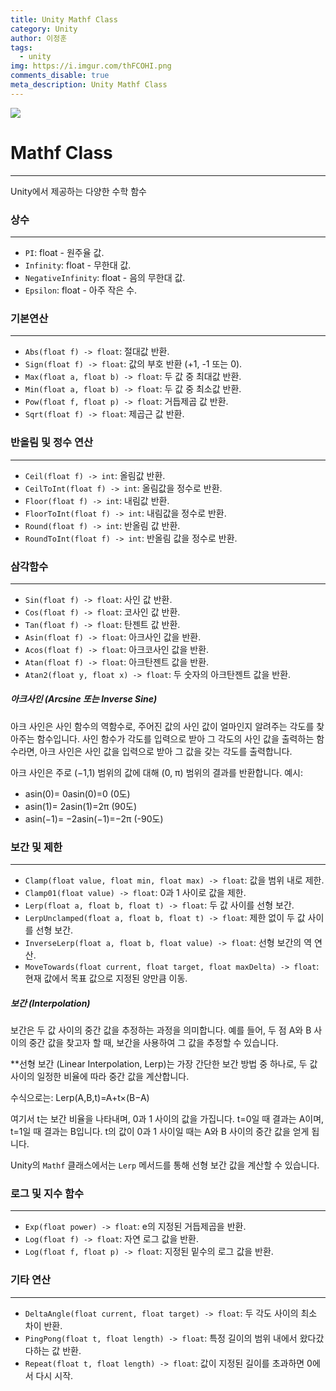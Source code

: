 ```yaml
---
title: Unity Mathf Class
category: Unity
author: 이정훈
tags:
  - unity
img: https://i.imgur.com/thFCOHI.png
comments_disable: true
meta_description: Unity Mathf Class
---
```


![](https://i.imgur.com/thFCOHI.png)

# Mathf Class 
---
Unity에서 제공하는 다양한 수학 함수

###  상수
---
- `PI`: float - 원주율 값.
- `Infinity`: float - 무한대 값.
- `NegativeInfinity`: float - 음의 무한대 값.
- `Epsilon`: float - 아주 작은 수.

### 기본연산
---
- `Abs(float f) -> float`: 절대값 반환.
- `Sign(float f) -> float`: 값의 부호 반환 (+1, -1 또는 0).
- `Max(float a, float b) -> float`: 두 값 중 최대값 반환.
- `Min(float a, float b) -> float`: 두 값 중 최소값 반환.
- `Pow(float f, float p) -> float`: 거듭제곱 값 반환.
- `Sqrt(float f) -> float`: 제곱근 값 반환.

### 반올림 및 정수 연산
---
- `Ceil(float f) -> int`: 올림값 반환.
- `CeilToInt(float f) -> int`: 올림값을 정수로 반환.
- `Floor(float f) -> int`: 내림값 반환.
- `FloorToInt(float f) -> int`: 내림값을 정수로 반환.
- `Round(float f) -> int`: 반올림 값 반환.
- `RoundToInt(float f) -> int`: 반올림 값을 정수로 반환.

### 삼각함수
---
- `Sin(float f) -> float`: 사인 값 반환.
- `Cos(float f) -> float`: 코사인 값 반환.
- `Tan(float f) -> float`: 탄젠트 값 반환.
- `Asin(float f) -> float`: 아크사인 값을 반환.
- `Acos(float f) -> float`: 아크코사인 값을 반환.
- `Atan(float f) -> float`: 아크탄젠트 값을 반환.
- `Atan2(float y, float x) -> float`: 두 숫자의 아크탄젠트 값을 반환.

##### 아크사인 (Arcsine 또는 Inverse Sine)

아크 사인은 사인 함수의 역함수로, 주어진 값의 사인 값이 얼마인지 알려주는 각도를 찾아주는 함수입니다. 사인 함수가 각도를 입력으로 받아 그 각도의 사인 값을 출력하는 함수라면, 아크 사인은 사인 값을 입력으로 받아 그 값을 갖는 각도를 출력합니다.

아크 사인은 주로 (−1,1) 범위의 값에 대해 (0, π) 범위의 결과를 반환합니다. 
예시:
- asin(0)= 0asin(0)=0 (0도)
- asin(1)= 2asin(1)=2π​ (90도)
- asin(−1)= −2asin(−1)=−2π​ (-90도)


### 보간 및 제한
---
- `Clamp(float value, float min, float max) -> float`: 값을 범위 내로 제한.
- `Clamp01(float value) -> float`: 0과 1 사이로 값을 제한.
- `Lerp(float a, float b, float t) -> float`: 두 값 사이를 선형 보간.
- `LerpUnclamped(float a, float b, float t) -> float`: 제한 없이 두 값 사이를 선형 보간.
- `InverseLerp(float a, float b, float value) -> float`: 선형 보간의 역 연산.
- `MoveTowards(float current, float target, float maxDelta) -> float`: 
  현재 값에서 목표 값으로 지정된 양만큼 이동.

##### 보간 (Interpolation)

보간은 두 값 사이의 중간 값을 추정하는 과정을 의미합니다. 예를 들어, 두 점 A와 B 사이의 중간 값을 찾고자 할 때, 보간을 사용하여 그 값을 추정할 수 있습니다.

**선형 보간 (Linear Interpolation, Lerp)는 가장 간단한 보간 방법 중 하나로, 두 값 사이의 일정한 비율에 따라 중간 값을 계산합니다. 

수식으로는: Lerp(A,B,t)=A+t×(B−A)

여기서 t는 보간 비율을 나타내며, 0과 1 사이의 값을 가집니다. t=0일 때 결과는 A이며, 
t=1일 때 결과는 B입니다. t의 값이 0과 1 사이일 때는 A와 B 사이의 중간 값을 얻게 됩니다.

Unity의 `Mathf` 클래스에서는 `Lerp` 메서드를 통해 선형 보간 값을 계산할 수 있습니다.

### 로그 및 지수 함수
---
- `Exp(float power) -> float`: e의 지정된 거듭제곱을 반환.
- `Log(float f) -> float`: 자연 로그 값을 반환.
- `Log(float f, float p) -> float`: 지정된 밑수의 로그 값을 반환.

### 기타 연산
---
- `DeltaAngle(float current, float target) -> float`: 두 각도 사이의 최소 차이 반환.
- `PingPong(float t, float length) -> float`: 특정 길이의 범위 내에서 왔다갔다하는 값 반환.
- `Repeat(float t, float length) -> float`: 값이 지정된 길이를 초과하면 0에서 다시 시작.